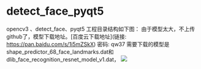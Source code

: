 # detect_face_pyqt5
opencv3 、detect_face、pyqt5
工程目录结构如下图：
由于模型太大，不上传github了，模型下载地址。[百度云下载地址](链接: https://pan.baidu.com/s/1i5mZSkX) 密码: qw37
 需要下载的模型是shape_predictor_68_face_landmarks.dat和 dlib_face_recognition_resnet_model_v1.dat，
![](http://ow7va355d.bkt.clouddn.com/%E6%96%87%E4%BB%B6%E7%9B%AE%E5%BD%95%E7%BB%93%E6%9E%84.png)
